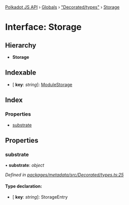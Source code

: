[Polkadot JS API](../README.md) › [Globals](../globals.md) › ["Decorated/types"](../modules/_decorated_types_.md) › [Storage](_decorated_types_.storage.md)

# Interface: Storage

## Hierarchy

* **Storage**

## Indexable

* \[ **key**: *string*\]: [ModuleStorage](_decorated_types_.modulestorage.md)

## Index

### Properties

* [substrate](_decorated_types_.storage.md#substrate)

## Properties

###  substrate

• **substrate**: *object*

*Defined in [packages/metadata/src/Decorated/types.ts:25](https://github.com/polkadot-js/api/blob/f9a42e47e/packages/metadata/src/Decorated/types.ts#L25)*

#### Type declaration:

* \[ **key**: *string*\]: StorageEntry
